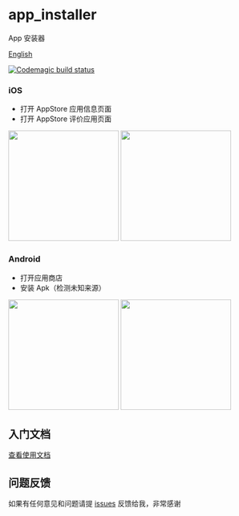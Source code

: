 # app_installer

App 安装器

[English](https://github.com/yy1300326388/app_installer)

[![Codemagic build status](https://api.codemagic.io/apps/5d5610bc6a6c3600097b4391/5d5610bc6a6c3600097b4390/status_badge.svg)](https://codemagic.io/apps/5d5610bc6a6c3600097b4391/5d5610bc6a6c3600097b4390/latest_build)

### iOS

* 打开 AppStore 应用信息页面
* 打开 AppStore 评价应用页面

 <img src="https://raw.githubusercontent.com/yy1300326388/app_installer/develop/images/iOS_Go_Store.gif" width="220"/>
<img src="https://raw.githubusercontent.com/yy1300326388/app_installer/develop/images/iOS_Review.gif" width="220"/>


### Android

* 打开应用商店
* 安装 Apk（检测未知来源）


<img src="https://raw.githubusercontent.com/yy1300326388/app_installer/develop/images/Android_Go_Store.gif" width="220"/>
<img src="https://raw.githubusercontent.com/yy1300326388/app_installer/develop/images/install_apk.gif" width="220"/>

## 入门文档

[查看使用文档](https://github.com/yy1300326388/app_installer/tree/master/example/README_CN.md)

## 问题反馈

如果有任何意见和问题请提 [issues](https://github.com/yy1300326388/app_installer/issues/new) 反馈给我，非常感谢
